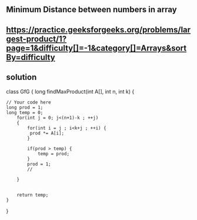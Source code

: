 ## Minimum Distance between numbers in array

## https://practice.geeksforgeeks.org/problems/largest-product/1?page=1&difficulty[]=-1&category[]=Arrays&sortBy=difficulty

## solution


class GfG
{
    long findMaxProduct(int A[], int n, int k)
    {
        
	// Your code here	
	long prod = 1;
	long temp = 0;
	    for(int j = 0; j<(n+1)-k ; ++j) 
	    {
	        for(int i = j ; i<k+j ; ++i) {
	         prod *= A[i];
	        }
	        
	        if(prod > temp) {
	            temp = prod;
	        }
	        prod = 1;
	        //
	        
	    }
	
	
    	return temp;
    }
}
